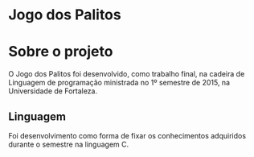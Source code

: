 # Jogo dos Palitos

# Sobre o projeto

O Jogo dos Palitos foi desenvolvido, como trabalho final, na cadeira de Linguagem de programação ministrada no 1º semestre de 2015, na Universidade de Fortaleza.

## Linguagem

Foi desenvolvimento como forma de fixar os conhecimentos adquiridos durante o semestre na linguagem C.


